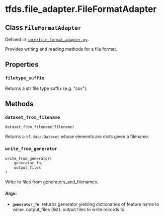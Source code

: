 <div itemscope itemtype="http://developers.google.com/ReferenceObject">
<meta itemprop="name" content="tfds.file_adapter.FileFormatAdapter" />
<meta itemprop="path" content="Stable" />
<meta itemprop="property" content="filetype_suffix"/>
<meta itemprop="property" content="dataset_from_filename"/>
<meta itemprop="property" content="write_from_generator"/>
</div>

# tfds.file_adapter.FileFormatAdapter

## Class `FileFormatAdapter`





Defined in [`core/file_format_adapter.py`](https://github.com/tensorflow/datasets/tree/master/tensorflow_datasets/core/file_format_adapter.py).

Provides writing and reading methods for a file format.

## Properties

<h3 id="filetype_suffix"><code>filetype_suffix</code></h3>

Returns a str file type suffix (e.g. "csv").



## Methods

<h3 id="dataset_from_filename"><code>dataset_from_filename</code></h3>

``` python
dataset_from_filename(filename)
```

Returns a `tf.data.Dataset` whose elements are dicts given a filename.

<h3 id="write_from_generator"><code>write_from_generator</code></h3>

``` python
write_from_generator(
    generator_fn,
    output_files
)
```

Write to files from generators_and_filenames.

#### Args:

* <b>`generator_fn`</b>: returns generator yielding dictionaries of feature name to
    value.
  output_files (list<str>): output files to write records to.



